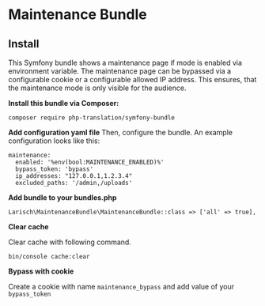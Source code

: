 # Maintenance Bundle

## Install

This Symfony bundle shows a maintenance page if mode is enabled via environment variable.
The maintenance page can be bypassed via a configurable cookie or a configurable allowed IP address. This ensures, that the maintenance mode is only visible for the audience.

**Install this bundle via Composer:**

`composer require php-translation/symfony-bundle`

**Add configuration yaml file**
Then, configure the bundle. An example configuration looks like this:

```
maintenance:
  enabled: '%env(bool:MAINTENANCE_ENABLED)%'
  bypass_token: 'bypass'
  ip_addresses: "127.0.0.1,1.2.3.4"
  excluded_paths: '/admin,/uploads'
```

**Add bundle to your bundles.php**

```
Larisch\MaintenanceBundle\MaintenanceBundle::class => ['all' => true],
```

**Clear cache**

Clear cache with following command.

```
bin/console cache:clear
```

**Bypass with cookie**

Create a cookie with name `maintenance_bypass` and add value of your `bypass_token`

